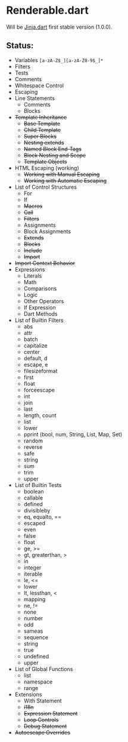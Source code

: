 Renderable.dart
===============

Will be [Jinja.dart](https://github.com/ykmnkmi/jinja.dart) first stable version (1.0.0).

Status:
------
- Variables `[a-zA-Z$_][a-zA-Z0-9$_]*`
- Filters
- Tests
- Comments
- Whitespace Control
- Escaping
- Line Statements
  - Comments
  - Blocks
- ~~Template Inheritance~~
  - ~~Base Template~~
  - ~~Child Template~~
  - ~~Super Blocks~~
  - ~~Nesting extends~~
  - ~~Named Block End-Tags~~
  - ~~Block Nesting and Scope~~
  - ~~Template Objects~~
- HTML Escaping (working)
  - ~~Working with Manual Escaping~~
  - ~~Working with Automatic Escaping~~
- List of Control Structures
  - For
  - If
  - ~~Macros~~
  - ~~Call~~
  - ~~Filters~~
  - Assignments
  - Block Assignments
  - ~~Extends~~
  - ~~Blocks~~
  - ~~Include~~
  - ~~Import~~
- ~~Import Context Behavior~~
- Expressions
  - Literals
  - Math
  - Comparisons
  - Logic
  - Other Operators
  - If Expression
  - Dart Methods
- List of Builtin Filters
  - abs
  - attr
  - batch
  - capitalize
  - center
  - default, d
  - escape, e
  - filesizeformat
  - first
  - float
  - forceescape
  - int
  - join
  - last
  - length, count
  - list
  - lower
  - pprint (bool, num, String, List, Map, Set)
  - random
  - reverse
  - safe
  - string
  - sum
  - trim
  - upper
- List of Builtin Tests
  - boolean
  - callable
  - defined
  - divisibleby
  - eq, equalto, ==
  - escaped
  - even
  - false
  - float
  - ge, >=
  - gt, greaterthan, >
  - in
  - integer
  - iterable
  - le, <=
  - lower
  - lt, lessthan, <
  - mapping
  - ne, !=
  - none
  - number
  - odd
  - sameas
  - sequence
  - string
  - true
  - undefined
  - upper
- List of Global Functions
  - list
  - namespace
  - range
- Extensions
  - With Statement
  - ~~i18n~~
  - ~~Expression Statement~~
  - ~~Loop Controls~~
  - ~~Debug Statement~~
- ~~Autoescape Overrides~~